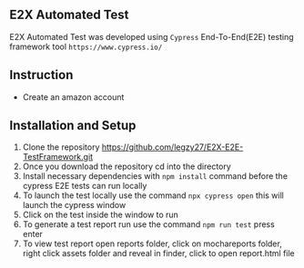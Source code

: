 ## E2X Automated Test

E2X Automated Test was developed using `Cypress` End-To-End(E2E) testing framework tool
`https://www.cypress.io/`


## Instruction
* Create an amazon account



## Installation and Setup

1. Clone the repository https://github.com/legzy27/E2X-E2E-TestFramework.git
2. Once you download the repository cd into the directory 
3. Install necessary dependencies with `npm install` command before the cypress E2E tests can run locally
4. To launch the test locally use the command `npx cypress open` this will launch the cypress  window 
5. Click on the test inside the window to run
6. To generate a test report run use the command `npm run test` press enter
6. To view test report open reports folder, click on mochareports folder, right click assets folder and reveal in finder, click to open report.html file



